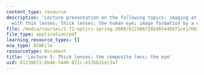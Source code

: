 ```yaml
---
content_type: resource
description: 'Lecture presentation on the following topics: imaging at finite distances
  with thin lenses; thick lenses; the human eye; image formation by a composite lens.'
file: /media/courses/2-71-optics-spring-2009/812306728b465446871ce176b31ec3a7_MIT2_71S09_lec05.pdf
file_type: application/pdf
learning_resource_types: []
ocw_type: OCWFile
resourcetype: Document
title: 'Lecture 5: Thick lenses; the composite lens; the eye'
uid: 81230672-8b46-5446-871c-e176b31ec3a7
---
```

